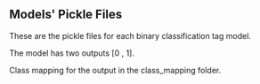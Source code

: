 ## Models' Pickle Files 
These are the pickle files for each binary classification tag model. 

The model has two outputs [0 , 1].

Class mapping for the output in the class_mapping folder.

